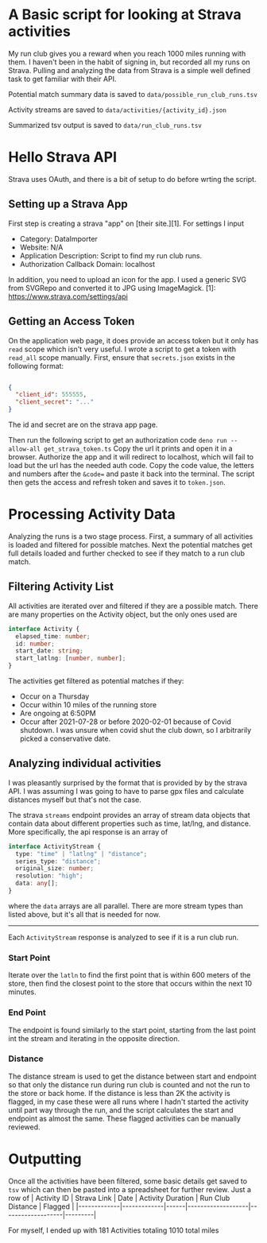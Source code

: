 # A Basic script for looking at Strava activities

My run club gives you a reward when you reach 1000 miles running with them. I
haven't been in the habit of signing in, but recorded all my runs on Strava. 
Pulling and analyzing the data from Strava is a simple well defined task to get
familiar with their API.

Potential match summary data is saved to `data/possible_run_club_runs.tsv`

Activity streams are saved to `data/activities/{activity_id}.json`

Summarized tsv output is saved to `data/run_club_runs.tsv`

# Hello Strava API
Strava uses OAuth, and there is a bit of setup to do before wrting the script.

## Setting up a Strava App
First step is creating a strava "app" on [their site.][1].
For settings I input
 - Category: DataImporter
 - Website: N/A
 - Application Description: Script to find my run club runs.
 - Authorization Callback Domain: localhost

In addition, you need to upload an icon for the app. I used a generic SVG from 
SVGRepo and converted it to JPG using ImageMagick. 
[1]: https://www.strava.com/settings/api

## Getting an Access Token
On the application web page, it does provide an access token but it only has 
`read` scope which isn't very useful. I wrote a script to get a token with 
`read_all` scope manually. First, ensure that `secrets.json` exists in the
following format:
```json

{
  "client_id": 555555,
  "client_secret": "..."
}
```
The id and secret are on the strava app page.

Then run the following script to get an authorization code 
`deno run --allow-all get_strava_token.ts`
Copy the url it prints and open it in a browser. Authorize the app and it will
redirect to localhost, which will fail to load but the url has the needed auth
code. Copy the code value, the letters and numbers after the `&code=` and paste
it back into the terminal. The script then gets the access and refresh token and
saves it to `token.json`.

# Processing Activity Data
Analyzing the runs is a two stage process. First, a summary of all activities is
loaded and filtered for possible matches. Next the potential matches get full
details loaded and further checked to see if they match to a run club match.

## Filtering Activity List
All activities are iterated over and filtered if they are a possible match. There
are many properties on the Activity object, but the only ones used are
```typescript
interface Activity {
  elapsed_time: number;
  id: number;
  start_date: string;
  start_latlng: [number, number];
}
```

The activities get filtered as potential matches if they:
 - Occur on a Thursday
 - Occur within 10 miles of the running store
 - Are ongoing at 6:50PM
 - Occur after 2021-07-28 or before 2020-02-01 because of Covid shutdown. I was
 unsure when covid shut the club down, so I arbitrarily picked a conservative
date.

## Analyzing individual activities
I was pleasantly surprised by the format that is provided by by the strava API.
I was assuming I was going to have to parse gpx files and calculate distances
myself but that's not the case.

The strava `streams` endpoint provides an array of stream data objects that
contain data about different properties such as time, lat/lng, and distance.
More specifically, the api response is an array of
```typescript
interface ActivityStream {
  type: "time" | "latlng" | "distance";
  series_type: "distance";
  original_size: number;
  resolution: "high";
  data: any[];
}
```
where the `data` arrays are all parallel. There are more stream types than 
listed above, but it's all that is needed for now.

---

Each `ActivityStream` response is analyzed to see if it is a run club run.

### Start Point
Iterate over the `latln` to find the first point that is within 600 meters of 
the store, then find the closest point to the store that occurs within the next
10 minutes.

### End Point
The endpoint is found similarly to the start point, starting from the last point
int the stream and iterating in the opposite direction.

### Distance
The distance stream is used to get the distance between start and endpoint so 
that only the distance run during run club is counted and not the run to the 
store or back home. If the distance is less than 2K the activity is flagged, in
my case these were all runs where I hadn't started the activity until part way
through the run, and the script calculates the start and endpoint as almost the
same. These flagged activities can be manually reviewed.

# Outputting
Once all the activities have been filtered, some basic details get saved to 
`tsv` which can then be pasted into a spreadsheet for further review. Just a row
of
| Activity ID | Strava Link | Date | Activity Duration | Run Club Distance | Flagged |
|-------------|-------------|------|-------------------|-------------------|---------|

For myself, I ended up with
181 Activities totaling 1010 total miles
